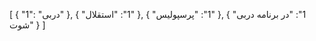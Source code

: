 [
  {
    "1": "دربی"
  },
  {
    "1": "استقلال"
  },
  {
    "1": "پرسپولیس"
  },
  {
    "1": "در برنامه دربی شوت"
  }
]
